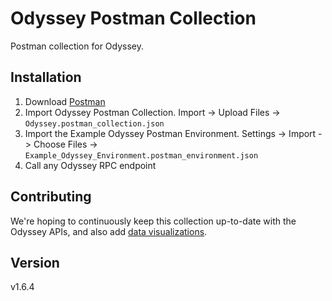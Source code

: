 # Odyssey Postman Collection

Postman collection for Odyssey.

## Installation

1. Download [Postman](https://postman.com)
1. Import Odyssey Postman Collection. Import -> Upload Files -> `Odyssey.postman_collection.json`
1. Import the Example Odyssey Postman Environment. Settings -> Import -> Choose Files -> `Example_Odyssey_Environment.postman_environment.json`
1. Call any Odyssey RPC endpoint

## Contributing

We're hoping to continuously keep this collection up-to-date with the Odyssey APIs, and also add [data visualizations](https://learning.postman.com/docs/sending-requests/visualizer/#visualizing-response-data).

## Version

v1.6.4
